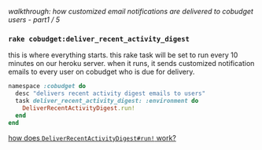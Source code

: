 *walkthrough: how customized email notifications are delivered to cobudget users - part1 / 5*

### `rake cobudget:deliver_recent_activity_digest`

this is where everything starts. this rake task will be set to run every 10 minutes on our heroku server. when it runs, it sends customized notification emails to every user on cobudget who is due for delivery.

```ruby
namespace :cobudget do
  desc "delivers recent activity digest emails to users"
  task deliver_recent_activity_digest: :environment do
    DeliverRecentActivityDigest.run!
  end
end
```

[how does `DeliverRecentActivityDigest#run!` work?](./deliver-recent-activity-digest.md)
